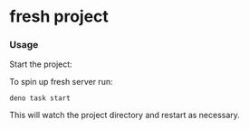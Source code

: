 # fresh project

### Usage

Start the project:

To spin up fresh server run:

```
deno task start
```

This will watch the project directory and restart as necessary.
